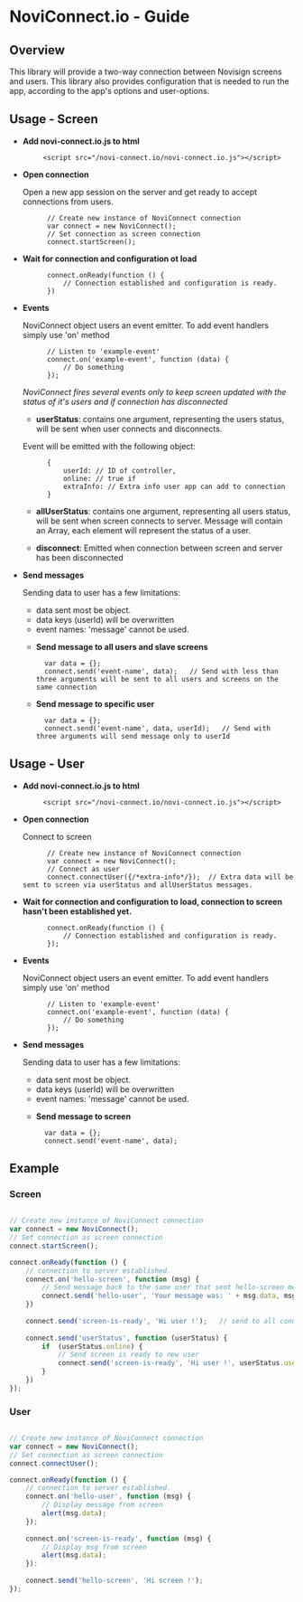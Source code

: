 # NoviConnect.io - Guide

## Overview

This library will provide a two-way connection between Novisign screens and users.
This library also provides configuration that is needed to run the app, according to the app's options and user-options.

## Usage - Screen

* **Add novi-connect.io.js to html**

           <script src="/novi-connect.io/novi-connect.io.js"></script>

* **Open connection**

    Open a new app session on the server and get ready to accept connections from users.

            // Create new instance of NoviConnect connection
            var connect = new NoviConnect();
            // Set connection as screen connection
            connect.startScreen();

* **Wait for connection and configuration ot load**

            connect.onReady(function () {
                // Connection established and configuration is ready.
            })

* **Events**

    NoviConnect object users an event emitter. To add event handlers simply use 'on' method

            // Listen to 'example-event'
            connect.on('example-event', function (data) {
                // Do something
            });

    *NoviConnect fires several events only to keep screen updated with the status of it's users and if connection has disconnected*

    - **userStatus**: contains one argument, representing the users status, will be sent when user connects and disconnects. 
    
    Event will be emitted with the following object:

            {
                userId: // ID of controller,
                online: // true if
                extraInfo: // Extra info user app can add to connection
            }


    - **allUserStatus**: contains one argument, representing all users status, will be sent when screen connects to server.
    Message will contain an Array, each element will represent the status of a user.

    - **disconnect**: Emitted when connection between screen and server has been disconnected

* **Send messages**

    Sending data to user has a few limitations:
    - data sent most be object.
    - data keys (userId) will be overwritten
    - event names: 'message' cannot be used.

    * **Send message to all users and slave screens**

            var data = {};
            connect.send('event-name', data);   // Send with less than three arguments will be sent to all users and screens on the same connection


    * **Send message to specific user**

            var data = {};
            connect.send('event-name', data, userId);   // Send with three arguments will send message only to userId


## Usage - User

* **Add novi-connect.io.js to html**

           <script src="/novi-connect.io/novi-connect.io.js"></script>

* **Open connection**

    Connect to screen

            // Create new instance of NoviConnect connection
            var connect = new NoviConnect();
            // Connect as user
            connect.connectUser({/*extra-info*/});  // Extra data will be sent to screen via userStatus and allUserStatus messages.

* **Wait for connection and configuration to load, connection to screen hasn't been established yet.**

            connect.onReady(function () {
                // Connection established and configuration is ready.
            });


* **Events**

    NoviConnect object users an event emitter. To add event handlers simply use 'on' method

            // Listen to 'example-event'
            connect.on('example-event', function (data) {
                // Do something
            });
* **Send messages**

    Sending data to user has a few limitations:
    - data sent most be object.
    - data keys (userId) will be overwritten
    - event names: 'message' cannot be used.

    * **Send message to screen**

            var data = {};
            connect.send('event-name', data);
            
            
## Example

### Screen

```javascript

// Create new instance of NoviConnect connection
var connect = new NoviConnect();
// Set connection as screen connection
connect.startScreen();

connect.onReady(function () {
	// connection to server established.
    connect.on('hello-screen', function (msg) {
    	// Send message back to the same user that sent hello-screen message with the same data he sent the screen.
    	connect.send('hello-user', 'Your message was: ' + msg.data, msg.userId);
    })
    
    connect.send('screen-is-ready', 'Hi user !');	// send to all connected users.
    
    connect.send('userStatus', function (userStatus) {
    	if  (userStatus.online) {
        	// Send screen is ready to new user
            connect.send('screen-is-ready', 'Hi user !', userStatus.userId);	
        }
    })
});
```

### User

```javascript

// Create new instance of NoviConnect connection
var connect = new NoviConnect();
// Set connection as screen connection
connect.connectUser();

connect.onReady(function () {
	// connection to server established.
    connect.on('hello-user', function (msg) {
    	// Display message from screen
    	alert(msg.data);
    });
    
    connect.on('screen-is-ready', function (msg) {
    	// Display msg from screen
        alert(msg.data);
    }):
    
    connect.send('hello-screen', 'Hi screen !');
});
```
